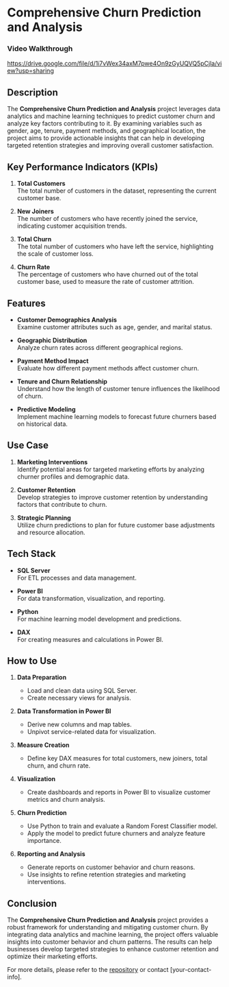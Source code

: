 # Comprehensive Churn Prediction and Analysis

### Video Walkthrough
https://drive.google.com/file/d/1i7vWex34axM7pwe4On9zGyUQVQ5pCjla/view?usp=sharing

## Description

The **Comprehensive Churn Prediction and Analysis** project leverages data analytics and machine learning techniques to predict customer churn and analyze key factors contributing to it. By examining variables such as gender, age, tenure, payment methods, and geographical location, the project aims to provide actionable insights that can help in developing targeted retention strategies and improving overall customer satisfaction.

## Key Performance Indicators (KPIs)

1. **Total Customers**  
   The total number of customers in the dataset, representing the current customer base.

2. **New Joiners**  
   The number of customers who have recently joined the service, indicating customer acquisition trends.

3. **Total Churn**  
   The total number of customers who have left the service, highlighting the scale of customer loss.

4. **Churn Rate**  
   The percentage of customers who have churned out of the total customer base, used to measure the rate of customer attrition.

## Features

- **Customer Demographics Analysis**  
  Examine customer attributes such as age, gender, and marital status.

- **Geographic Distribution**  
  Analyze churn rates across different geographical regions.

- **Payment Method Impact**  
  Evaluate how different payment methods affect customer churn.

- **Tenure and Churn Relationship**  
  Understand how the length of customer tenure influences the likelihood of churn.

- **Predictive Modeling**  
  Implement machine learning models to forecast future churners based on historical data.

## Use Case

1. **Marketing Interventions**  
   Identify potential areas for targeted marketing efforts by analyzing churner profiles and demographic data.

2. **Customer Retention**  
   Develop strategies to improve customer retention by understanding factors that contribute to churn.

3. **Strategic Planning**  
   Utilize churn predictions to plan for future customer base adjustments and resource allocation.

## Tech Stack

- **SQL Server**  
  For ETL processes and data management.

- **Power BI**  
  For data transformation, visualization, and reporting.

- **Python**  
  For machine learning model development and predictions.

- **DAX**  
  For creating measures and calculations in Power BI.

## How to Use

1. **Data Preparation**
   - Load and clean data using SQL Server.
   - Create necessary views for analysis.

2. **Data Transformation in Power BI**
   - Derive new columns and map tables.
   - Unpivot service-related data for visualization.

3. **Measure Creation**
   - Define key DAX measures for total customers, new joiners, total churn, and churn rate.

4. **Visualization**
   - Create dashboards and reports in Power BI to visualize customer metrics and churn analysis.

5. **Churn Prediction**
   - Use Python to train and evaluate a Random Forest Classifier model.
   - Apply the model to predict future churners and analyze feature importance.

6. **Reporting and Analysis**
   - Generate reports on customer behavior and churn reasons.
   - Use insights to refine retention strategies and marketing interventions.

## Conclusion

The **Comprehensive Churn Prediction and Analysis** project provides a robust framework for understanding and mitigating customer churn. By integrating data analytics and machine learning, the project offers valuable insights into customer behavior and churn patterns. The results can help businesses develop targeted strategies to enhance customer retention and optimize their marketing efforts.

For more details, please refer to the [repository](link-to-repository) or contact [your-contact-info].

